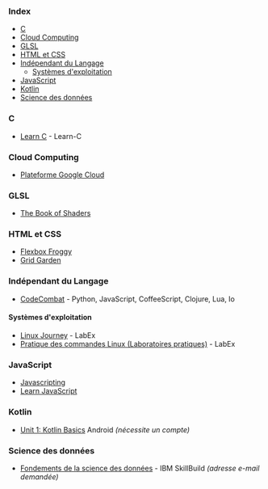 ### Index

* [C](#c)
* [Cloud Computing](#cloud-computing)
* [GLSL](#glsl)
* [HTML et CSS](#html-et-css)
* [Indépendant du Langage](#indépendant-du-langage)
    * [Systèmes d'exploitation](#systemes-dexploitation)
* [JavaScript](#javascript)
* [Kotlin](#kotlin)
* [Science des données](#science-des-donnees)


### C

* [Learn C](https://www.learn-c.org/fr/) - Learn-C


### Cloud Computing

* [Plateforme Google Cloud](https://cloud.google.com/learn/training)


### GLSL

* [The Book of Shaders](https://thebookofshaders.com)


### HTML et CSS

* [Flexbox Froggy](https://flexboxfroggy.com/#fr)
* [Grid Garden](https://cssgridgarden.com/#fr)


### Indépendant du Langage

* [CodeCombat](http://codecombat.com) - Python, JavaScript, CoffeeScript, Clojure, Lua, Io


#### Systèmes d'exploitation

* [Linux Journey](https://labex.io/fr/linuxjourney) - LabEx
* [Pratique des commandes Linux (Laboratoires pratiques)](https://labex.io/fr/tutorials/practice-linux-commands-hands-on-labs-398420) - LabEx


### JavaScript

* [Javascripting](https://github.com/sethvincent/javascripting)
* [Learn JavaScript](https://learnjavascript.online)


### Kotlin

* [Unit 1: Kotlin Basics](https://developer.android.com/courses/android-basics-kotlin/unit-1?hl=fr) Android *(nécessite un compte)*


### Science des données

* [Fondements de la science des données](https://skillsbuild.org/fr/students/course-catalog/data-science) - IBM SkillBuild *(adresse e-mail demandée)*


